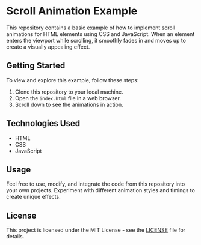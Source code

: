 # Scroll Animation Example

This repository contains a basic example of how to implement scroll animations for HTML elements using CSS and JavaScript. When an element enters the viewport while scrolling, it smoothly fades in and moves up to create a visually appealing effect.

## Getting Started

To view and explore this example, follow these steps:

1. Clone this repository to your local machine.
2. Open the `index.html` file in a web browser.
3. Scroll down to see the animations in action.

## Technologies Used

- HTML
- CSS
- JavaScript

## Usage

Feel free to use, modify, and integrate the code from this repository into your own projects. Experiment with different animation styles and timings to create unique effects.

## License

This project is licensed under the MIT License - see the [LICENSE](LICENSE) file for details.
